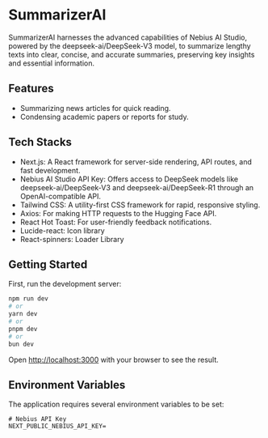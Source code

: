 # SummarizerAI

SummarizerAI harnesses the advanced capabilities of Nebius AI Studio, powered by the deepseek-ai/DeepSeek-V3 model, to summarize lengthy texts into clear, concise, and accurate summaries, preserving key insights and essential information.

## Features
- Summarizing news articles for quick reading.
- Condensing academic papers or reports for study.

## Tech Stacks
- Next.js: A React framework for server-side rendering, API routes, and fast development.
- Nebius AI Studio API Key: Offers access to DeepSeek models like deepseek-ai/DeepSeek-V3 and deepseek-ai/DeepSeek-R1 through an OpenAI-compatible API.
- Tailwind CSS: A utility-first CSS framework for rapid, responsive styling.
- Axios: For making HTTP requests to the Hugging Face API.
- React Hot Toast: For user-friendly feedback notifications.
- Lucide-react: Icon library
- React-spinners: Loader Library

## Getting Started

First, run the development server:

```bash
npm run dev
# or
yarn dev
# or
pnpm dev
# or
bun dev
```

Open [http://localhost:3000](http://localhost:3000) with your browser to see the result.

## Environment Variables

The application requires several environment variables to be set:

```
# Nebius API Key 
NEXT_PUBLIC_NEBIUS_API_KEY=
```
